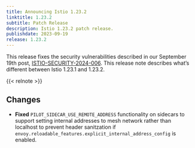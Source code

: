 ```yaml
---
title: Announcing Istio 1.23.2
linktitle: 1.23.2
subtitle: Patch Release
description: Istio 1.23.2 patch release.
publishdate: 2023-09-19
release: 1.23.2
---
```


This release fixes the security vulnerabilities described in our September 19th post, [ISTIO-SECURITY-2024-006](/news/security/istio-security-2024-006).
This release note describes what’s different between Istio 1.23.1 and 1.23.2.

{{< relnote >}}

## Changes

- **Fixed** `PILOT_SIDECAR_USE_REMOTE_ADDRESS` functionality on sidecars to support setting internal addresses to mesh network rather than localhost to prevent header sanitzation if `envoy.reloadable_features.explicit_internal_address_config` is enabled.
